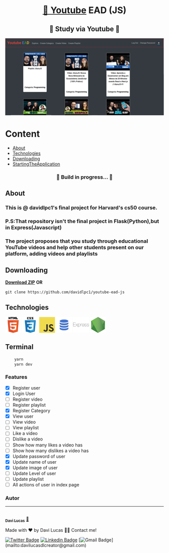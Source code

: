 <h1 align="center">
    <a href="https://www.youtube.com/">🔗 Youtube</a> EAD (JS)</a>
</h1>
<h2 align="center">🚀 Study via Youtube 🚀</h2>

<img src="public/home.PNG" alt="Home">

Content
=================
   * [About](#About)
   * [Technologies](#Technologies)
   * [Downloading](#Downloading)
   * [StartingTheApplication](#Starting)
  
<h3 align="center"> 
	🚧 Build in progress... 🚧
</h3>
 
<div id="About">    

## About
### This is @ davidlpc1's final project for Harvard's cs50 course.
### P.S:That repository isn't the final project in Flask(Python),but in Express(Javascript)
### The project proposes that you study through educational YouTube videos and help other students present on our platform, adding videos and playlists

</div>

<div id="Downloading">

## Downloading

<strong><a href="https://github.com/davidlpc1/youtube-ead-js/archive/main.zip">Download ZIP</a></strong>
<strong>OR</strong>

```
git clone https://github.com/davidlpc1/youtube-ead-js
```

</div>

<div id="Technologies">

## Technologies

<code><img  height="50" src="https://raw.githubusercontent.com/github/explore/80688e429a7d4ef2fca1e82350fe8e3517d3494d/topics/html/html.png" alt="HTML"></code>
<code><img  height="50" src="https://raw.githubusercontent.com/github/explore/80688e429a7d4ef2fca1e82350fe8e3517d3494d/topics/css/css.png" alt="CSS"></code>
<code><img height="50" src="https://raw.githubusercontent.com/github/explore/80688e429a7d4ef2fca1e82350fe8e3517d3494d/topics/javascript/javascript.png" alt="JavaScript"></code>
<code><img height="50" src="https://raw.githubusercontent.com/github/explore/80688e429a7d4ef2fca1e82350fe8e3517d3494d/topics/sql/sql.png" alt="SQLite"></code>
<code><img height="50" src="https://raw.githubusercontent.com/github/explore/80688e429a7d4ef2fca1e82350fe8e3517d3494d/topics/express/express.png" alt="Express"></code>
<code><img height="50" src="https://raw.githubusercontent.com/github/explore/80688e429a7d4ef2fca1e82350fe8e3517d3494d/topics/nodejs/nodejs.png" alt="NodeJS"></code>
</div>

<div id="Starting">

## Terminal 
```
    yarn 
    yarn dev
```
</div>

### Features

- [x] Register user
- [x] Login User
- [ ] Register video
- [ ] Register playlist
- [x] Register Category
- [x] View user
- [ ] View video
- [ ] View playlist
- [ ] Like a video
- [ ] Dislike a video
- [ ] Show how many likes a video has
- [ ] Show how many dislikes a video has
- [x] Update password of user 
- [x] Update name of user 
- [x] Update image of user 
- [ ] Update Level of user
- [ ] Update playlist
- [ ] All actions of user in index page

### Autor
---

<a href="https://github.com/davidlpc1">
 <img style="border-radius: 50%;" src="https://avatars2.githubusercontent.com/u/66884233?v=4" width="100px;" alt="">
 <br />
 <sub><b>Davi Lucas</b></sub></a> <a href="https://app.rocketseat.com.br/me/davi-lucas-marques-de-freitas-04149">🚀</a>


Made with ❤️ by Davi Lucas 👋🏽 Contact me!

[![Twitter Badge](https://img.shields.io/badge/-@ProgramadorDavi-1ca0f1?style=flat-square&labelColor=1ca0f1&logo=twitter&logoColor=white&link=https://twitter.com/ProgramadorDavi)](https://twitter.com/ProgramadorDavi) [![Linkedin Badge](https://img.shields.io/badge/-Davi-Lucas?style=flat-square&logo=Linkedin&logoColor=white&link=https://www.linkedin.com/in/davi-lucas-93abb71b3/)](https://www.linkedin.com/in/davi-lucas-93abb71b3/) 
[![Gmail Badge](https://img.shields.io/badge/-davilucasdlcreator@gmail.com-c14438?)](mailto:davilucasdlcreator@gmail.com)